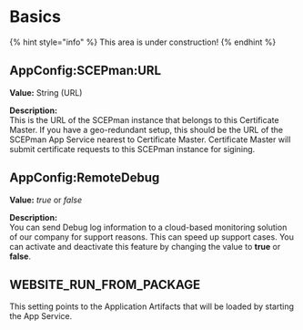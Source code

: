 # Basics

{% hint style="info" %}
This area is under construction!
{% endhint %}

## AppConfig:SCEPman:URL

**Value:** String (URL)

**Description:**\
This is the URL of the SCEPman instance that belongs to this Certificate Master. If you have a geo-redundant setup, this should be the URL of the SCEPman App Service nearest to Certificate Master. Certificate Master will submit certificate requests to this SCEPman instance for sigining.

## AppConfig:RemoteDebug

**Value:** _true_ or _false_

**Description:**\
You can send Debug log information to a cloud-based monitoring solution of our company for support reasons. This can speed up support cases. You can activate and deactivate this feature by changing the value to **true** or **false**.

## WEBSITE\_RUN\_FROM\_PACKAGE

This setting points to the Application Artifacts that will be loaded by starting the App Service.
